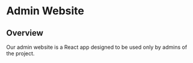# Admin Website


## Overview

Our admin website is a React app designed to be used only by admins of the project.


